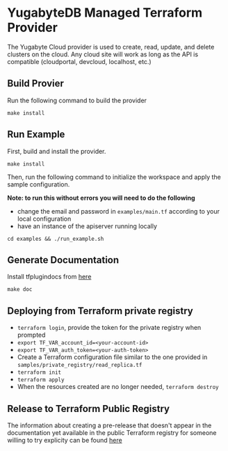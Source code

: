 # YugabyteDB Managed Terraform Provider

The Yugabyte Cloud provider is used to create, read, update, and delete clusters on the cloud. Any cloud site will work as long as the API is compatible (cloudportal, devcloud, localhost, etc.)

## Build Provier
Run the following command to build the provider

```shell
make install
```

## Run Example

First, build and install the provider.

```shell
make install
```

Then, run the following command to initialize the workspace and apply the sample configuration.

**Note: to run this without errors you will need to do the following**
- change the email and password in `examples/main.tf` according to your local configuration
- have an instance of the apiserver running locally

```shell
cd examples && ./run_example.sh
```


## Generate Documentation
Install tfplugindocs from [here](https://github.com/hashicorp/terraform-plugin-docs) 
```shell
make doc
```

## Deploying from Terraform private registry
- `terraform login`, provide the token for the private registry when prompted
- `export TF_VAR_account_id=<your-account-id>`
- `export TF_VAR_auth_token=<your-auth-token>`
- Create a Terraform configuration file similar to the one provided in `samples/private_registry/read_replica.tf`
- `terraform init`
- `terraform apply`
- When the resources created are no longer needed, `terraform destroy`

## Release to Terraform Public Registry

The information about creating a pre-release that doesn't appear in the documentation yet available in the public Terraform registry for someone willing to try explicity can be found [here](https://www.terraform.io/registry/providers/publishing#creating-a-github-release)